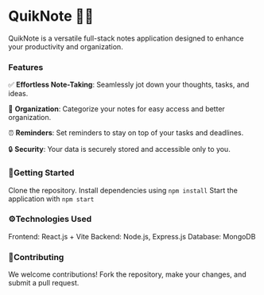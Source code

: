 # QuikNote 📝✨
QuikNote is a versatile full-stack notes application designed to enhance your productivity and organization.

### Features 
✅ **Effortless Note-Taking**: Seamlessly jot down your thoughts, tasks, and ideas.

📂 **Organization**: Categorize your notes for easy access and better organization.

⏰ **Reminders**: Set reminders to stay on top of your tasks and deadlines.

🔒 **Security**: Your data is securely stored and accessible only to you.

### 🚀Getting Started 
Clone the repository.
Install dependencies using `npm install`
Start the application with `npm start`

### ⚙️Technologies Used 
Frontend: React.js + Vite
Backend: Node.js, Express.js
Database: MongoDB

### 🤝Contributing
We welcome contributions! Fork the repository, make your changes, and submit a pull request.